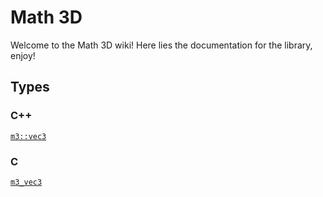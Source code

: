 # Math 3D

Welcome to the Math 3D wiki! Here lies the documentation for the library, enjoy!

## Types

### C++

[`m3::vec3`](types/C++/m3-vec3/m3-vec3.md)

### C

[`m3_vec3`](./index.md)